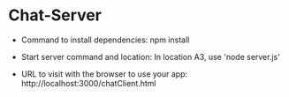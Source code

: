 # Chat-Server
- Command to install dependencies: npm install

- Start server command and location: In location A3, use 'node server.js'

- URL to visit with the browser to use your app: http://localhost:3000/chatClient.html